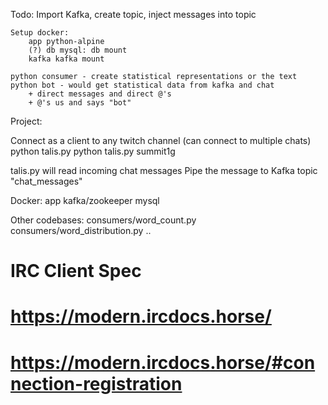 
Todo:
    Import Kafka, create topic, inject messages into topic

    Setup docker:
        app python-alpine
        (?) db mysql: db mount
        kafka kafka mount

    python consumer - create statistical representations or the text
    python bot - would get statistical data from kafka and chat
        + direct messages and direct @'s
        + @'s us and says "bot"

Project:

Connect as a client to any twitch channel (can connect to multiple chats)
    python talis.py <channel>
    python talis.py summit1g

talis.py will read incoming chat messages
    Pipe the message to Kafka topic "chat_messages"

Docker:
    app
    kafka/zookeeper
    mysql

Other codebases:
    consumers/word_count.py
    consumers/word_distribution.py
    ..

# IRC Client Spec
# https://modern.ircdocs.horse/
# https://modern.ircdocs.horse/#connection-registration
